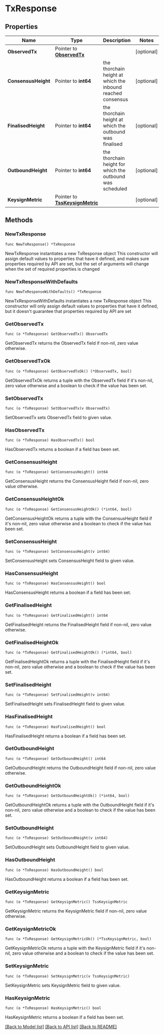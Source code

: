 # TxResponse

## Properties

Name | Type | Description | Notes
------------ | ------------- | ------------- | -------------
**ObservedTx** | Pointer to [**ObservedTx**](ObservedTx.md) |  | [optional] 
**ConsensusHeight** | Pointer to **int64** | the thorchain height at which the inbound reached consensus | [optional] 
**FinalisedHeight** | Pointer to **int64** | the thorchain height at which the outbound was finalised | [optional] 
**OutboundHeight** | Pointer to **int64** | the thorchain height for which the outbound was scheduled | [optional] 
**KeysignMetric** | Pointer to [**TssKeysignMetric**](TssKeysignMetric.md) |  | [optional] 

## Methods

### NewTxResponse

`func NewTxResponse() *TxResponse`

NewTxResponse instantiates a new TxResponse object
This constructor will assign default values to properties that have it defined,
and makes sure properties required by API are set, but the set of arguments
will change when the set of required properties is changed

### NewTxResponseWithDefaults

`func NewTxResponseWithDefaults() *TxResponse`

NewTxResponseWithDefaults instantiates a new TxResponse object
This constructor will only assign default values to properties that have it defined,
but it doesn't guarantee that properties required by API are set

### GetObservedTx

`func (o *TxResponse) GetObservedTx() ObservedTx`

GetObservedTx returns the ObservedTx field if non-nil, zero value otherwise.

### GetObservedTxOk

`func (o *TxResponse) GetObservedTxOk() (*ObservedTx, bool)`

GetObservedTxOk returns a tuple with the ObservedTx field if it's non-nil, zero value otherwise
and a boolean to check if the value has been set.

### SetObservedTx

`func (o *TxResponse) SetObservedTx(v ObservedTx)`

SetObservedTx sets ObservedTx field to given value.

### HasObservedTx

`func (o *TxResponse) HasObservedTx() bool`

HasObservedTx returns a boolean if a field has been set.

### GetConsensusHeight

`func (o *TxResponse) GetConsensusHeight() int64`

GetConsensusHeight returns the ConsensusHeight field if non-nil, zero value otherwise.

### GetConsensusHeightOk

`func (o *TxResponse) GetConsensusHeightOk() (*int64, bool)`

GetConsensusHeightOk returns a tuple with the ConsensusHeight field if it's non-nil, zero value otherwise
and a boolean to check if the value has been set.

### SetConsensusHeight

`func (o *TxResponse) SetConsensusHeight(v int64)`

SetConsensusHeight sets ConsensusHeight field to given value.

### HasConsensusHeight

`func (o *TxResponse) HasConsensusHeight() bool`

HasConsensusHeight returns a boolean if a field has been set.

### GetFinalisedHeight

`func (o *TxResponse) GetFinalisedHeight() int64`

GetFinalisedHeight returns the FinalisedHeight field if non-nil, zero value otherwise.

### GetFinalisedHeightOk

`func (o *TxResponse) GetFinalisedHeightOk() (*int64, bool)`

GetFinalisedHeightOk returns a tuple with the FinalisedHeight field if it's non-nil, zero value otherwise
and a boolean to check if the value has been set.

### SetFinalisedHeight

`func (o *TxResponse) SetFinalisedHeight(v int64)`

SetFinalisedHeight sets FinalisedHeight field to given value.

### HasFinalisedHeight

`func (o *TxResponse) HasFinalisedHeight() bool`

HasFinalisedHeight returns a boolean if a field has been set.

### GetOutboundHeight

`func (o *TxResponse) GetOutboundHeight() int64`

GetOutboundHeight returns the OutboundHeight field if non-nil, zero value otherwise.

### GetOutboundHeightOk

`func (o *TxResponse) GetOutboundHeightOk() (*int64, bool)`

GetOutboundHeightOk returns a tuple with the OutboundHeight field if it's non-nil, zero value otherwise
and a boolean to check if the value has been set.

### SetOutboundHeight

`func (o *TxResponse) SetOutboundHeight(v int64)`

SetOutboundHeight sets OutboundHeight field to given value.

### HasOutboundHeight

`func (o *TxResponse) HasOutboundHeight() bool`

HasOutboundHeight returns a boolean if a field has been set.

### GetKeysignMetric

`func (o *TxResponse) GetKeysignMetric() TssKeysignMetric`

GetKeysignMetric returns the KeysignMetric field if non-nil, zero value otherwise.

### GetKeysignMetricOk

`func (o *TxResponse) GetKeysignMetricOk() (*TssKeysignMetric, bool)`

GetKeysignMetricOk returns a tuple with the KeysignMetric field if it's non-nil, zero value otherwise
and a boolean to check if the value has been set.

### SetKeysignMetric

`func (o *TxResponse) SetKeysignMetric(v TssKeysignMetric)`

SetKeysignMetric sets KeysignMetric field to given value.

### HasKeysignMetric

`func (o *TxResponse) HasKeysignMetric() bool`

HasKeysignMetric returns a boolean if a field has been set.


[[Back to Model list]](../README.md#documentation-for-models) [[Back to API list]](../README.md#documentation-for-api-endpoints) [[Back to README]](../README.md)


